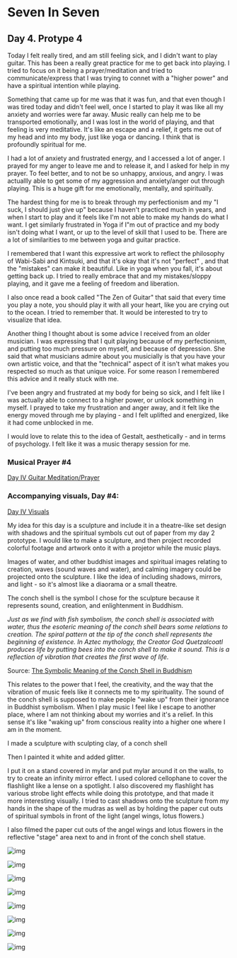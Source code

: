 # Seven In Seven 

## Day 4. Protype 4

Today I felt really tired, and am still feeling sick, and I didn't want to play guitar. This has been a really great practice for me to get back into playing. I tried to focus on it being a prayer/meditation and tried to communicate/express that I was trying to connet with a "higher power" and have a spiritual intention while playing. 

Something that came up for me was that it was fun, and that even though I was tired today and didn't feel well, once I started to play it was like all my anxiety and worries were far away. Music really can help me to be transported emotionally, and I was lost in the world of playing, and that feeling is very meditative. It's like an escape and a relief, it gets me out of my head and into my body, just like yoga or dancing. I think that is profoundly spiritual for me. 

I had a lot of anxiety and frustrated energy, and I accessed a lot of anger. I prayed for my anger to leave me and to release it, and I asked for help in my prayer. To feel better, and to not be so unhappy, anxious, and angry.  I was actuallly able to get some of my aggression and anxiety/anger out through playing. This is a huge gift for me emotionally, mentally, and spiritually. 

The hardest thing for me is to break through my perfectionism and my "I suck, I should just give up" because I haven't practiced much in years, and when I start to play and it feels like I'm not able to make my hands do what I want. I get similarly frustrated in Yoga if I"m out of practice and my body isn't doing what I want, or up to the level of skill that I used to be. There are a lot of similarities to me between yoga and guitar practice.

I remembered that I want this expressive art work to reflect the philosophy of Wabi-Sabi and Kintsuki, and that it's okay that it's not "perfect" , and that the "mistakes" can make it beautiful. Like in yoga when you fall, it's about getting back up. I tried to really embrace that and my mistakes/sloppy playing, and it gave me a feeling of freedom and liberation. 

I also once read a book called "The Zen of Guitar" that said that every time you play a note, you should play it with all your heart, like you are crying out to the ocean. I tried to remember that. It would be interested to try to visualize that idea. 

Another thing I thought about is some advice I received from an older musician. I was expressing that I quit playing because of my perfectionism, and putting too much pressure on myself, and because of depression. She said that what musicians admire about you musicially is that you have your own artistic voice, and that the "technical" aspect of it isn't what makes you respected so much as that unique voice. For some reason I remembered this advice and it really stuck with me.

I've been angry and frustrated at my body for being so sick, and I felt like I was actually able to connect to a higher power, or unlock something in myself. I prayed to take my frustration and anger away, and it felt like the energy moved through me by playing - and I felt uplifted and energized, like it had come unblocked in me. 

I would love to relate this to the idea of Gestalt, aesthetically - and in terms of psychology. I felt like it was a music therapy session for me. 


### Musical Prayer #4

[Day IV Guitar Meditation/Prayer](https://youtu.be/XiXVou4XeRg)

### Accompanying visuals, Day #4:

[Day IV Visuals]()

My idea for this day is a sculpture and include it in a theatre-like set design with shadows and the spiritual symbols cut out of paper from my day 2 prototype. I would like to make a sculpture, and then project recorded colorful footage and artwork onto it with a projetor while the music plays. 

Images of water, and other buddhist images and spiritual images relating to creation, waves (sound waves and water), and calming imagery could be projected onto the sculpture. I like the idea of including shadows, mirrors, and light - so it's almost like a diaorama or a small theatre. 

The conch shell is the symbol I chose for the sculpture because it represents sound, creation, and enlightenment in Buddhism.

*Just as we find with fish symbolism, the conch shell is associated with water, thus the esoteric meaning of the conch shell bears some relations to creation. The spiral pattern at the tip of the conch shell represents the beginning of existence. In Aztec mythology, the Creator God Quetzalcoatl produces life by putting bees into the conch shell to make it sound. This is a reflection of vibration that creates the first wave of life.* 

Source: [The Symbolic Meaning of the Conch Shell in Buddhism](https://mastermindcontent.co.uk/the-symbolic-meaning-of-the-conch-shell-in-buddhism/)

This relates to the power that I feel, the creativity, and the way that the vibration of music feels like it connects me to my spirituality. The sound of the conch shell is supposed to make people "wake up" from their ignorance in Buddhist symbolism. When I play music I feel like I escape to another place, where I am not thinking about my worries and it's a relief. In this sense it's like "waking up" from conscious reality into a higher one where I am in the moment.

I made a sculpture with sculpting clay, of a conch shell


Then I painted it white and added glitter.

I put it on a stand covered in mylar and put mylar around it on the walls, to try to create an infinity mirror effect. I used colored cellophane to cover the flashlight like a lense on a spotlight. I also discovered my flashlight has various strobe light effects while doing this prototype, and that made it more interesting visually. I tried to cast shadows onto the sculpture from my hands in the shape of the mudras as well as by holding the paper cut outs of spiritual symbols in front of the light (angel wings, lotus flowers.)

I also filmed the paper cut outs of the angel wings and lotus flowers in the reflective "stage" area next to and in front of the conch shell statue.

![img](IMG2/conch.JPEG)

![img](IMG2/conch1.JPEG)

![img](IMG2/p4.2.JPEG)

![img](IMG2/p4.3.JPEG)

![img](IMG2/p4.2.JPEG)

![img](IMG2/p4.5.JPEG)

![img](IMG2/p4.JPEG)

![img](IMG2/p4.1.JPEG)

















